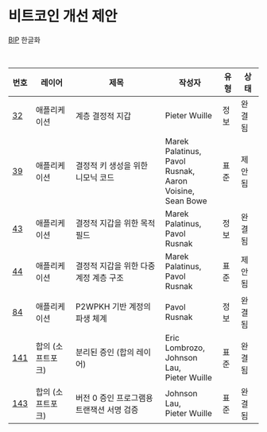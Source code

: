# 비트코인 개선 제안

[BIP](https://github.com/bitcoin/bips) 한글화

<br>

| 번호              | 레이어        | 제목                             | 작성자                                                            | 유형 | 상태 |
| ------------------- | ------------ | --------------------------------- | ---------------------------------------------------------------- | ---- | ------ |
| [32](./bip-0032.md) | 애플리케이션 | 계층 결정적 지갑 | Pieter Wuille | 정보 | 완결됨 |
| [39](./bip-0039.md) | 애플리케이션 | 결정적 키 생성을 위한 니모닉 코드 | Marek Palatinus,<br>Pavol Rusnak,<br>Aaron Voisine,<br>Sean Bowe | 표준 | 제안됨 |
| [43](./bip-0043.md) | 애플리케이션 | 결정적 지갑을 위한 목적 필드 | Marek Palatinus,<br>Pavol Rusnak | 정보 | 완결됨 |
| [44](./bip-0044.md) | 애플리케이션 | 결정적 지갑을 위한 다중 계정 계층 구조 | Marek Palatinus,<br>Pavol Rusnak | 표준 | 제안됨 |
| [84](./bip-0084.md) | 애플리케이션 | P2WPKH 기반 계정의 파생 체계 | Pavol Rusnak | 정보 | 완결됨 |
| [141](./bip-0141.md) | 합의 (소프트포크) | 분리된 증인 (합의 레이어) | Eric Lombrozo,<br>Johnson Lau,<br>Pieter Wuille | 표준 | 완결됨 |
| [143](./bip-0143.md) | 합의 (소프트포크) | 버전 0 증인 프로그램용 트랜잭션 서명 검증 | Johnson Lau,<br>Pieter Wuille | 표준 | 완결됨 |

